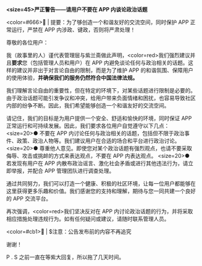 <b><size=45>严正警告——请用户不要在 APP 内谈论政治话题</size></b>

  <color=#666> | 提要：为了够创造一个和谐友好的交流空间，同时保护 APP 正常运行，严禁在 APP 内涉政、键政，否则将严肃处理！</color>

尊敬的各位用户：

我（故事里的人）谨代表管理层与紫兰斋做此声明，<color=red>我们强烈建议并且<b>要求</b>您（包括管理人员和用户）在 APP 内避免谈论任何与政治相关的话题。</color>这样的建议并非出于对言论自由的限制，而是为了维护 APP 的和谐氛围、保障用户的使用体验，<b>并确保我们的服务仍然符合中国法律法规。</b>

我们理解言论自由的重要性，但在特定的环境下，对某些话题进行限制是必要的。由于政治话题可能引发争议和冲突，给用户带来负面情绪和困扰，也容易导致社区内部的纷争不断。因此，我们希望能够创造一个和谐友好的交流空间。

请记住，我们的目标是为用户提供一个安全、舒适和愉快的环境，同时保证 APP 正常运行和可持续发展。因此，我们要求各位用户自觉遵守以下几点：
<size=20>● </size> 不要在 APP 内讨论任何与政治相关的话题，包括但不限于政治事件、政策、政治人物等。我们建议用户在合适的场合和平台进行政治讨论。
<size=20>● </size> 尊重他人意见。即使您对某个政治话题有强烈观点，也请不要采取侮辱、攻击或挑衅的方式来表达观点，不要在 APP 内表达观点。
<size=20>● </size> 若发现有用户在 APP 内散布政治谣言、激化社会矛盾或进行其他违法行为，请立即举报，并配合 APP 管理团队进行调查处理。

通过共同努力，我们可以打造一个健康、积极的社区环境，让每一位用户都能够在这里获得更多乐趣和价值。我们感谢您的支持和理解，期待与您一同共建一个良好的 APP 交流平台。

再次强调，<color=red>我们坚决反对在 APP 内讨论政治话题的行为，并将采取相应措施处理违规行为。如有任何疑问或建议，请随时联系管理人员。</color>

<color=#cb1> | $</color>注意：公告发布前的内容不再追究

谢谢！

P . S 之前一直在等紫大回复，所以拖了几天时间。